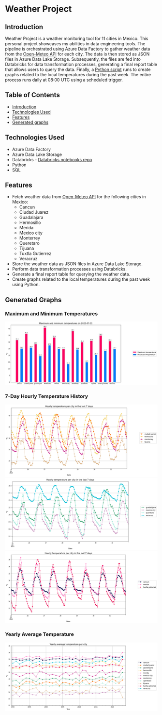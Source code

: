 # Weather Project 

## Introduction

Weather Project is a weather monitoring tool for 11 cities in Mexico. This personal project showcases my abilities in data engineering tools. The pipeline is orchestrated using Azure Data Factory to gather weather data from the [Open-Meteo API](https://open-meteo.com/en/features#available-apis) for each city. The data is then stored as JSON files in Azure Data Lake Storage. Subsequently, the files are fed into Databricks for data transformation processes, generating a final report table that allows users to query the data. Finally, a [Python script](https://github.com/GP-20/weather_project_databricks/blob/main/Notebooks/reports/weather_graphs.py) runs to create graphs related to the local temperatures during the past week. The entire process runs daily at 08:00 UTC using a scheduled trigger.

## Table of Contents

- [Introduction](#introduction)
- [Technologies Used](#technologies-used)
- [Features](#features)
- [Generated graphs](#generated-graphs)

## Technologies Used

- Azure Data Factory
- Azure Data Lake Storage
- Databricks - [Databricks notebooks repo](https://github.com/GP-20/weather_project_databricks)
- Python
- SQL

## Features

- Fetch weather data from [Open-Meteo API](https://open-meteo.com/en/features#available-apis) for the following cities in Mexico:
  - Cancun
  - Ciudad Juarez
  - Guadalajara
  - Hermosillo
  - Merida
  - Mexico city
  - Monterrey
  - Queretaro
  - Tijuana
  - Tuxtla Gutierrez
  - Veracruz
- Store the weather data as JSON files in Azure Data Lake Storage.
- Perform data transformation processes using Databricks.
- Generate a final report table for querying the weather data.
- Create graphs related to the local temperatures during the past week using Python.

## Generated Graphs

### Maximum and Minimum Temperatures
![max and min](https://raw.githubusercontent.com/GP-20/weather_project_databricks/main/Notebooks/reports/images/max_and_min.jpeg)
### 7-Day Hourly Temperature History
![7-day-n](https://raw.githubusercontent.com/GP-20/weather_project_databricks/main/Notebooks/reports/images/hourly_north.png)
![7-day-c](https://raw.githubusercontent.com/GP-20/weather_project_databricks/main/Notebooks/reports/images/hourly_center.png)
![7-day-s](https://raw.githubusercontent.com/GP-20/weather_project_databricks/main/Notebooks/reports/images/hourly_south.png)
### Yearly Average Temperature
![yearly](https://raw.githubusercontent.com/GP-20/weather_project_databricks/main/Notebooks/reports/images/yearly_average.png)
